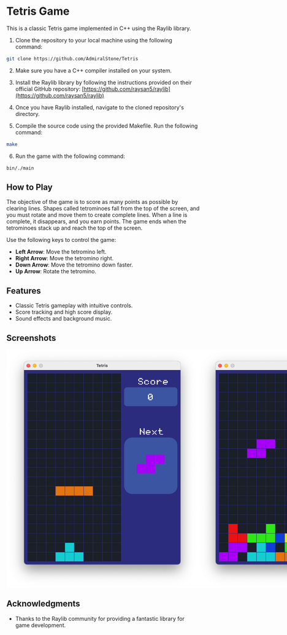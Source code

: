 # Tetris Game

This is a classic Tetris game implemented in C++ using the Raylib library.

1. Clone the repository to your local machine using the following command:

```bash
git clone https://github.com/AdmiralStone/Tetris
```

2. Make sure you have a C++ compiler installed on your system.

3. Install the Raylib library by following the instructions provided on their official GitHub repository: [https://github.com/raysan5/raylib](https://github.com/raysan5/raylib)

4. Once you have Raylib installed, navigate to the cloned repository's directory.

5. Compile the source code using the provided Makefile. Run the following command:

```bash
make
```

6. Run the game with the following command:

```bash
bin/./main
```

## How to Play

The objective of the game is to score as many points as possible by clearing lines. Shapes called tetrominoes fall from the top of the screen, and you must rotate and move them to create complete lines. When a line is complete, it disappears, and you earn points. The game ends when the tetrominoes stack up and reach the top of the screen.

Use the following keys to control the game:

- **Left Arrow**: Move the tetromino left.
- **Right Arrow**: Move the tetromino right.
- **Down Arrow**: Move the tetromino down faster.
- **Up Arrow**: Rotate the tetromino.

## Features

- Classic Tetris gameplay with intuitive controls.
- Score tracking and high score display.
- Sound effects and background music.

## Screenshots
<div style="display:flex">
  <img src="Screenshots/gameplay1.png" alt="Image 1" width="500" />
  <img src="Screenshots/gameplay2.png" alt="Image 2" width="500" />
</div>

## Acknowledgments

- Thanks to the Raylib community for providing a fantastic library for game development.


